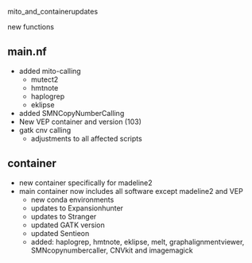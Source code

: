 mito_and_containerupdates

new functions
## main.nf ##
- added mito-calling
  - mutect2
  - hmtnote
  - haplogrep
  - eklipse
- added SMNCopyNumberCalling
- New VEP container and version (103)
- gatk cnv calling
  - adjustments to all affected scripts
## container ##
- new container specifically for madeline2
- main container now includes all software except madeline2 and VEP
  - new conda environments
  - updates to Expansionhunter
  - updates to Stranger
  - updated GATK version
  - updated Sentieon
  - added: haplogrep, hmtnote, eklipse, melt, graphalignmentviewer, SMNcopynumbercaller, CNVkit and imagemagick
